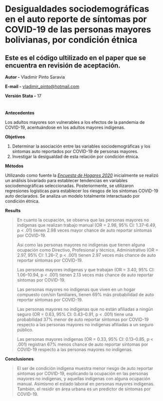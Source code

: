 # **Desigualdades sociodemográficas en el auto reporte de síntomas por COVID-19 de las personas mayores bolivianas, por condición étnica**

## Este es el código ultilizado en el paper que se encuentra en revisión de aceptación.

**Autor -** Vladimir Pinto Saravia

**E-mail -** vladimir_pinto@hotmail.com

**Versión Stata -** 17
#

**Antecedentes**

Los adultos mayores son vulnerables a los efectos de la pandemia de COVID-19, acentuándose en los adultos mayores indígenas.

**Objetivos**
1. Determinar la asociación entre las variables sociodemográficas y los síntomas auto reportados por COVID-19 de personas mayores.
2. Investigar la desigualdad de esta relación por condición étnica.

**Métodos**

Utilizando como fuente la *[Encuesta de Hogares 2020](http://anda.ine.gob.bo/index.php/catalog/88/get-microdata)* inicialmente se realizó un análisis bivariado para establecer tendencias en variables sociodemográficas seleccionadas.
Posteriormente, se utilizaron regresiones logísticas para establecer los riesgos de los síntomas COVID-19 auto declarados.
Se analiza un modelo totalmente interactuado por condición étnica.

**Results**

> En cuanto la ocupación, se observa que las personas mayores no indígenas que realizan trabajo manual (OR = 2.98, 95% CI: 1.37–6.49, p < .01) tienen 2.98 veces mayor chance de auto reportar síntomas por COVID-19.
> 
> Así como las personas mayores no indígenas que tienen alguna ocupación como Directivo, Profesional y técnico, Administrativo (OR = 2.97, 95% CI: 1.26–7, p < .001) tienen 2.97 veces más chance de auto reportar síntomas por COVID-19.
> 
> Las personas mayores indígenas y que trabajan (OR = 3.40, 95% CI: 1.06–10.94, p < .001) tienen 2.13 veces más chance de auto reportar síntomas por COVID-19.
> 
> Las personas mayores no indígenas que viven en un hogar compuesto con/sin familiares, tienen 69% más probabilidad de auto reportar síntomas por COVID-19.
> 
> Las personas mayores no indígenas que no están afiliadas a ningún seguro (OR = 0.63, 95% CI: 0.43–0.91, p < .001) tiene una probabilidad 37% menor de auto reportar síntomas por COVID-19 respecto a las personas mayores no indígenas afiliadas a un seguro público.
> 
> Las personas mayores indígenas (OR = 0.33, 95% CI: 0.13–0.85, p < .001) registran 67% menos chance de auto reportar síntomas por COVID-19 respecto a las personas mayores no indígenas.

**Conclusiones**

> El ser de condición indígena muestra menor riesgo de auto reportar síntomas por COVID-19, explicando la ocupación en las personas mayores no indígenas, y aquellas indígenas con alguna ocupación manual. Asimismo el estado laboral en personas mayores indígenas. También, el residir en área urbana es un predictor de síntomas por COVID-19.
